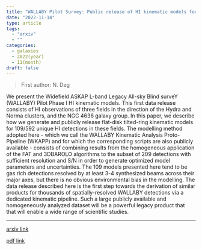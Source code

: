 ```yaml
---
title: "WALLABY Pilot Survey: Public release of HI kinematic models for more than 100 galaxies from phase 1 of ASKAP pilot observations"
date: "2022-11-14"
type: article
tags:
  - "arxiv"
  - ""
categories:
  - galaxies
  - 2022(year)
  - 11(month)
draft: false
---
```


> First author: N. Deg

 We present the Widefield ASKAP L-band Legacy All-sky Blind surveY (WALLABY)
Pilot Phase I HI kinematic models. This first data release consists of HI
observations of three fields in the direction of the Hydra and Norma clusters,
and the NGC 4636 galaxy group. In this paper, we describe how we generate and
publicly release flat-disk tilted-ring kinematic models for 109/592 unique HI
detections in these fields. The modelling method adopted here - which we call
the WALLABY Kinematic Analysis Proto-Pipeline (WKAPP) and for which the
corresponding scripts are also publicly available - consists of combining
results from the homogeneous application of the FAT and 3DBAROLO algorithms to
the subset of 209 detections with sufficient resolution and S/N in order to
generate optimized model parameters and uncertainties. The 109 models presented
here tend to be gas rich detections resolved by at least 3-4 synthesized beams
across their major axes, but there is no obvious environmental bias in the
modelling. The data release described here is the first step towards the
derivation of similar products for thousands of spatially-resolved WALLABY
detections via a dedicated kinematic pipeline. Such a large publicly available
and homogeneously analyzed dataset will be a powerful legacy product that that
will enable a wide range of scientific studies.

---
[arxiv link](http://arxiv.org/abs/2211.07333v1)

[pdf link](http://arxiv.org/pdf/2211.07333v1)